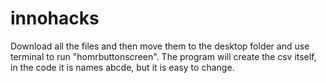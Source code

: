 # innohacks

Download all the files and then move them to the desktop folder and use terminal to run "homrbuttonscreen". The program will create the csv itself, in the code it is names abcde, but it is easy to change.
